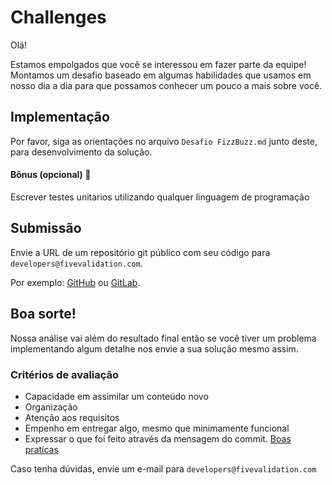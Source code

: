 # Challenges
Olá!

Estamos empolgados que você se interessou em fazer parte da equipe! Montamos um desafio baseado em algumas habilidades que usamos em nosso dia a dia para que possamos conhecer um pouco a mais sobre você.

## Implementação
Por favor, siga as orientações no arquivo `Desafio FizzBuzz.md` junto deste, para desenvolvimento da solução.

#### Bônus (opcional) :star2:
Escrever testes unitarios utilizando qualquer linguagem de programação

## Submissão
Envie a URL de um repositório git público com seu código para `developers@fivevalidation.com`.

Por exemplo: 
  [GitHub](https://github.com) ou 
  [GitLab](https://gitlab.com).

## Boa sorte!
Nossa análise vai além do resultado final então se você tiver um problema implementando algum detalhe nos envie a sua solução mesmo assim.

### Critérios de avaliação
- Capacidade em assimilar um conteúdo novo
- Organização
- Atenção aos requisitos
- Empenho em entregar algo, mesmo que minimamente funcional
- Expressar o que foi feito através da mensagem do commit. [Boas pratícas](https://github.com/trein/dev-best-practices/wiki/Git-Commit-Best-Practices)

Caso tenha dúvidas, envie um e-mail para `developers@fivevalidation.com`
